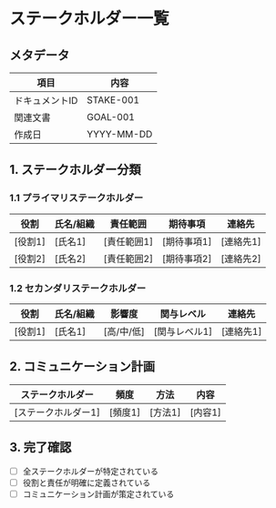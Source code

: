 # ステークホルダー一覧

## メタデータ
| 項目 | 内容 |
|------|------|
| ドキュメントID | STAKE-001 |
| 関連文書 | GOAL-001 |
| 作成日 | YYYY-MM-DD |

## 1. ステークホルダー分類

### 1.1 プライマリステークホルダー
| 役割 | 氏名/組織 | 責任範囲 | 期待事項 | 連絡先 |
|------|-----------|----------|----------|--------|
| [役割1] | [氏名1] | [責任範囲1] | [期待事項1] | [連絡先1] |
| [役割2] | [氏名2] | [責任範囲2] | [期待事項2] | [連絡先2] |

### 1.2 セカンダリステークホルダー
| 役割 | 氏名/組織 | 影響度 | 関与レベル | 連絡先 |
|------|-----------|--------|------------|--------|
| [役割1] | [氏名1] | [高/中/低] | [関与レベル1] | [連絡先1] |

## 2. コミュニケーション計画
| ステークホルダー | 頻度 | 方法 | 内容 |
|------------------|------|------|------|
| [ステークホルダー1] | [頻度1] | [方法1] | [内容1] |

## 3. 完了確認
- [ ] 全ステークホルダーが特定されている
- [ ] 役割と責任が明確に定義されている
- [ ] コミュニケーション計画が策定されている
